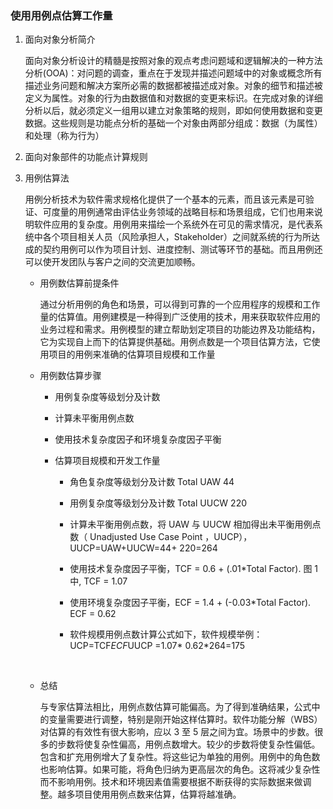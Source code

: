 ### 使用用例点估算工作量

1. 面向对象分析简介

   面向对象分析设计的精髓是按照对象的观点考虑问题域和逻辑解决的一种方法分析(OOA)：对问题的调查，重点在于发现并描述问题域中的对象或概念所有描述业务问题和解决方案所必需的数据都被描述成对象。对象的细节和描述被定义为属性。对象的行为由数据值和对数据的变更来标识。在完成对象的详细分析以后，就必须定义一组用以建立对象策略的规则，即如何使用数据和变更数据。这些规则是功能点分析的基础一个对象由两部分组成：数据（为属性）和处理（称为行为）


2. 面向对象部件的功能点计算规则

3. 用例估算法

   用例分析技术为软件需求规格化提供了一个基本的元素，而且该元素是可验证、可度量的用例通常由评估业务领域的战略目标和场景组成，它们也用来说明软件应用的复杂度。用例用来描绘一个系统外在可见的需求情况，是代表系统中各个项目相关人员（风险承担人，Stakeholder）之间就系统的行为所达成的契约用例可以作为项目计划、进度控制、测试等环节的基础。而且用例还可以使开发团队与客户之间的交流更加顺畅。

   * 用例数估算前提条件

     通过分析用例的角色和场景，可以得到可靠的一个应用程序的规模和工作量的估算值。用例建模是一种得到广泛使用的技术，用来获取软件应用的业务过程和需求。用例模型的建立帮助划定项目的功能边界及功能结构，它为实现自上而下的估算提供基础。用例点数是一个项目估算方法，它使用项目的用例来准确的估算项目规模和工作量

   * 用例数估算步骤

     * 用例复杂度等级划分及计数

     * 计算未平衡用例点数

     * 使用技术复杂度因子和环境复杂度因子平衡

     * 估算项目规模和开发工作量

       * 角色复杂度等级划分及计数 Total UAW 44

       * 用例复杂度等级划分及计数 Total UUCW 220

       * 计算未平衡用例点数，将 UAW 与 UUCW 相加得出未平衡用例点数（ Unadjusted Use Case Point ，UUCP），UUCP=UAW+UUCW=44+ 220=264

       * 使用技术复杂度因子平衡，TCF = 0.6 + (.01*Total Factor). 图 1 中, TCF = 1.07

       * 使用环境复杂度因子平衡，ECF = 1.4 + (-0.03*Total Factor). ECF = 0.62

       * 软件规模用例点数计算公式如下，软件规模举例：UCP=TCF*ECF*UUCP =1.07* 0.62*264=175

         ​

   * 总结

     与专家估算法相比，用例点数估算可能偏高。为了得到准确结果，公式中的变量需要进行调整，特别是刚开始这样估算时。软件功能分解（WBS）对估算的有效性有很大影响，应以 3 至 5 层之间为宜。场景中的步数。很多的步数将使复杂性偏高，用例点数增大。较少的步数将使复杂性偏低。包含和扩充用例增大了复杂性。将这些记为单独的用例。用例中的角色数也影响估算。如果可能，将角色归纳为更高层次的角色。这将减少复杂性而不影响用例。技术和环境因素值需要根据不断获得的实际数据来做调整。越多项目使用用例点数来估算，估算将越准确。
